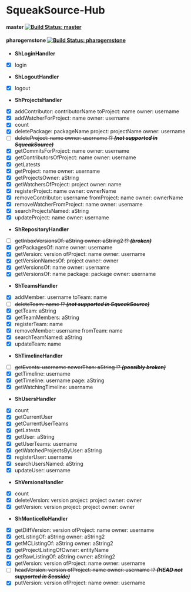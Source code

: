 SqueakSource-Hub
===================

#### master [![Build Status: master](https://travis-ci.org/HPI-SWA-Teaching/SqueakSource-Hub.svg?branch=master)](https://travis-ci.org/HPI-SWA-Teaching/SqueakSource-Hub)
#### pharogemstone [![Build Status: pharogemstone](https://travis-ci.org/HPI-SWA-Teaching/SqueakSource-Hub.svg?branch=pharogemstone)](https://travis-ci.org/HPI-SWA-Teaching/SqueakSource-Hub)

- **ShLoginHandler**
- [X] login
- **ShLogoutHandler**
- [X] logout
- **ShProjectsHandler**
- [X] addContributor: contributorName toProject: name owner: username
- [X] addWatcherForProject: name owner: username
- [X] count
- [X] deletePackage: packageName project: projectName owner: username
- [ ] ~~deleteProject: name owner: username :interrobang: _**(not supported in SqueakSource)**_~~
- [X] getCommitsForProject: name owner: username
- [X] getContributorsOfProject: name owner: username
- [X] getLatests
- [X] getProject: name owner: username
- [X] getProjectsOwner: aString
- [X] getWatchersOfProject: project owner: name
- [X] registerProject: name owner: ownerName
- [X] removeContributor: username fromProject: name owner: ownerName
- [X] removeWatcherFromProject: name owner: username
- [X] searchProjectsNamed: aString
- [X] updateProject: name owner: username
- **ShRepositoryHandler**
- [ ] ~~getInboxVersionsOf: aString owner: aString2 :interrobang: _**(broken)**_~~
- [X] getPackagesOf: name owner: username
- [X] getVersion: version ofProject: name owner: username
- [X] getVersionNamesOf: project owner: owner
- [X] getVersionsOf: name owner: username
- [X] getVersionsOf: name package: package owner: username
- **ShTeamsHandler**
- [X] addMember: username toTeam: name
- [ ] ~~deleteTeam: name  :interrobang: _**(not supported in SqueakSource)**_~~
- [X] getTeam: aString
- [X] getTeamMembers: aString
- [X] registerTeam: name
- [X] removeMember: username fromTeam: name
- [X] searchTeamNamed: aString
- [X] updateTeam: name
- **ShTimelineHandler**
- [ ] ~~getEvents: username newerThan: aString :interrobang: _**(possibly broken)**_~~
- [X] getTimeline: username
- [X] getTimeline: username page: aString
- [X] getWatchingTimeline: username
- **ShUsersHandler**
- [X] count
- [X] getCurrentUser
- [X] getCurrentUserTeams
- [X] getLatests
- [X] getUser: aString
- [X] getUserTeams: username
- [X] getWatchedProjectsByUser: aString
- [X] registerUser: username
- [X] searchUsersNamed: aString
- [X] updateUser: username
- **ShVersionsHandler**
- [X] count
- [X] deleteVersion: version project: project owner: owner
- [X] getVersion: version project: project owner: owner
- **ShMonticelloHandler**
- [X] getDiffVersion: version ofProject: name owner: username
- [X] getListingOf: aString owner: aString2
- [X] getMCListingOf: aString owner: aString2
- [X] getProjectListingOfOwner: entityName
- [X] getRawListingOf: aString owner: aString2
- [X] getVersion: version ofProject: name owner: username
- [ ] ~~headVersion: version ofProject: name owner: username :interrobang: _**(HEAD not supported in Seaside)**_~~
- [X] putVersion: version ofProject: name owner: username
